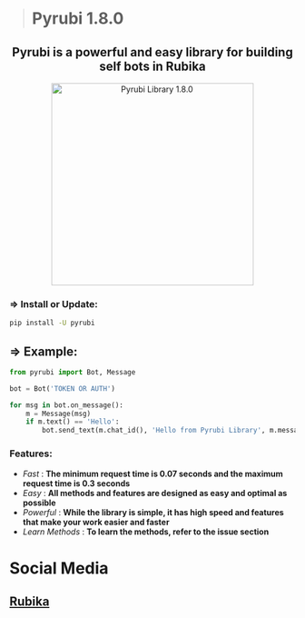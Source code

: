 > # Pyrubi 1.8.0

<h2 align="center">Pyrubi is a powerful and easy library for building self bots in Rubika</h2>

<p align='center'>
    <img src='https://iili.io/HIjPRS9.jpg' alt='Pyrubi Library 1.8.0' width='356'>
</p>


### => Install or Update:

``` bash
pip install -U pyrubi
```

<h2>=> Example:</h2>

``` python
from pyrubi import Bot, Message

bot = Bot('TOKEN OR AUTH')

for msg in bot.on_message():
    m = Message(msg)
    if m.text() == 'Hello':
        bot.send_text(m.chat_id(), 'Hello from Pyrubi Library', m.message_id())
```

### Features:
    
- *Fast* : **The minimum request time is 0.07 seconds and the maximum request time is 0.3 seconds**
- *Easy* : **All methods and features are designed as easy and optimal as possible**
- *Powerful* : **While the library is simple, it has high speed and features that make your work easier and faster**
- *Learn Methods* : **To learn the methods, refer to the issue section**

# Social Media
## <a href="https://rubika.ir/pyrubika">Rubika</a>
